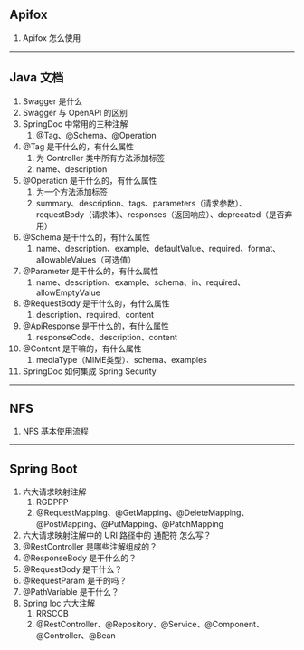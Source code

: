 ## Apifox

1. Apifox 怎么使用

----


## Java 文档

1. Swagger 是什么
2. Swagger 与 OpenAPI 的区别
3. SpringDoc 中常用的三种注解
	1. @Tag、@Schema、@Operation
4. @Tag 是干什么的，有什么属性
	1. 为 Controller 类中所有方法添加标签
	2. name、description
5. @Operation 是干什么的，有什么属性
	1. 为一个方法添加标签
	2. summary、description、tags、parameters（请求参数）、requestBody（请求体）、responses（返回响应）、deprecated（是否弃用）
6. @Schema 是干什么的，有什么属性
	1. name、description、example、defaultValue、required、format、allowableValues（可选值）
7. @Parameter 是干什么的，有什么属性
	1. name、description、example、schema、in、required、allowEmptyValue
8. @RequestBody 是干什么的，有什么属性
	1. description、required、content
9. @ApiResponse 是干什么的，有什么属性
	1. responseCode、description、content
10. @Content 是干嘛的，有什么属性
	1. mediaType（MIME类型）、schema、examples
11. SpringDoc 如何集成 Spring Security

----


## NFS

1. NFS 基本使用流程

---


## Spring Boot

1. 六大请求映射注解
	1. RGDPPP
	2. @RequestMapping、@GetMapping、@DeleteMapping、@PostMapping、@PutMapping、@PatchMapping
2. 六大请求映射注解中的 URI 路径中的 通配符 怎么写？
3. @RestController 是哪些注解组成的？
4. @ResponseBody 是干什么的？
5. @RequestBody 是干什么？
6. @RequestParam 是干的吗？
7. @PathVariable 是干什么？
8. Spring Ioc 六大注解
	1. RRSCCB
	2. @RestController、@Repository、@Service、@Component、@Controller、@Bean
